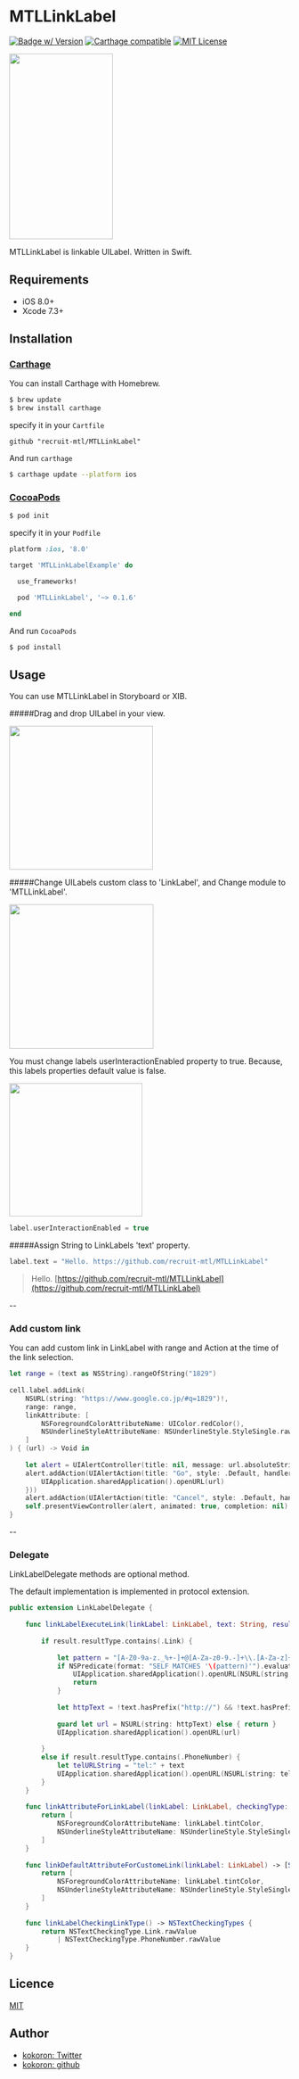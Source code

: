 # MTLLinkLabel 

[![Badge w/ Version](https://cocoapod-badges.herokuapp.com/v/MTLLinkLabel/badge.png)](https://cocoadocs.org/docsets/MTLLinkLabel) [![Carthage compatible](https://img.shields.io/badge/Carthage-compatible-4BC51D.svg?style=flat)](https://github.com/Carthage/Carthage)
[![MIT License](http://img.shields.io/badge/license-MIT-blue.svg?style=flat)](LICENSE)

<img src="https://s3-ap-northeast-1.amazonaws.com/mtl-link-label/example.gif" width="186" height="333" />

MTLLinkLabel is linkable UILabel. Written in Swift.

## Requirements

- iOS 8.0+
- Xcode 7.3+

## Installation

### [Carthage](https://github.com/Carthage/Carthage)

You can install Carthage with Homebrew.

```bash
$ brew update
$ brew install carthage
```
specify it in your `Cartfile`

`github "recruit-mtl/MTLLinkLabel"`

And run `carthage`

```bash
$ carthage update --platform ios
```

### [CocoaPods](https://cocoapods.org)

```bash
$ pod init
```

specify it in your `Podfile`

```ruby
platform :ios, '8.0'

target 'MTLLinkLabelExample' do

  use_frameworks!

  pod 'MTLLinkLabel', '~> 0.1.6'

end
```

And run `CocoaPods`

```bash
$ pod install
```

## Usage

You can use MTLLinkLabel in Storyboard or XIB. 

#####Drag and drop UILabel in your view.

<img src="https://s3-ap-northeast-1.amazonaws.com/mtl-link-label/ib1.png" width="258">

#####Change UILabels custom class to 'LinkLabel', and Change module to 'MTLLinkLabel'.

<img src="https://s3-ap-northeast-1.amazonaws.com/mtl-link-label/ib2.png" width="259">

You must change labels userInteractionEnabled property to true. Because, this labels properties default value is false.

<img src="https://s3-ap-northeast-1.amazonaws.com/mtl-link-label/ib3.png" width="239">

```swift
label.userInteractionEnabled = true
```

#####Assign String to LinkLabels 'text' property.

```swift
label.text = "Hello. https://github.com/recruit-mtl/MTLLinkLabel"
```

> Hello. [https://github.com/recruit-mtl/MTLLinkLabel](https://github.com/recruit-mtl/MTLLinkLabel)

--

### Add custom link

You can add custom link in LinkLabel with range and Action at the time of the link selection. 

```swift
let range = (text as NSString).rangeOfString("1829")
        
cell.label.addLink(
	NSURL(string: "https://www.google.co.jp/#q=1829")!, 
	range: range, 
	linkAttribute: [
		NSForegroundColorAttributeName: UIColor.redColor(),
		NSUnderlineStyleAttributeName: NSUnderlineStyle.StyleSingle.rawValue
	]
) { (url) -> Void in
	
	let alert = UIAlertController(title: nil, message: url.absoluteString, preferredStyle: UIAlertControllerStyle.ActionSheet)
	alert.addAction(UIAlertAction(title: "Go", style: .Default, handler: { (action) -> Void in
		UIApplication.sharedApplication().openURL(url)
	}))
	alert.addAction(UIAlertAction(title: "Cancel", style: .Default, handler: nil))
	self.presentViewController(alert, animated: true, completion: nil)
}
```

--

### Delegate

LinkLabelDelegate methods are optional method.

The default implementation is implemented in protocol extension.

```swift
public extension LinkLabelDelegate {
    
    func linkLabelExecuteLink(linkLabel: LinkLabel, text: String, result: NSTextCheckingResult) -> Void {
        
        if result.resultType.contains(.Link) {
            
            let pattern = "[A-Z0-9a-z._%+-]+@[A-Za-z0-9.-]+\\.[A-Za-z]+"
            if NSPredicate(format: "SELF MATCHES '\(pattern)'").evaluateWithObject(text) {
                UIApplication.sharedApplication().openURL(NSURL(string: "mailto:" + text)!)
                return
            }
            
            let httpText = !text.hasPrefix("http://") && !text.hasPrefix("https://") ? "http://" + text : text
            
            guard let url = NSURL(string: httpText) else { return }
            UIApplication.sharedApplication().openURL(url)
            
        }
        else if result.resultType.contains(.PhoneNumber) {
            let telURLString = "tel:" + text
            UIApplication.sharedApplication().openURL(NSURL(string: telURLString)!)
        }
    }
    
    func linkAttributeForLinkLabel(linkLabel: LinkLabel, checkingType: NSTextCheckingType) -> [String: AnyObject] {
        return [
            NSForegroundColorAttributeName: linkLabel.tintColor,
            NSUnderlineStyleAttributeName: NSUnderlineStyle.StyleSingle.rawValue
        ]
    }
    
    func linkDefaultAttributeForCustomeLink(linkLabel: LinkLabel) -> [String: AnyObject] {
        return [
            NSForegroundColorAttributeName: linkLabel.tintColor,
            NSUnderlineStyleAttributeName: NSUnderlineStyle.StyleSingle.rawValue
        ]
    }
    
    func linkLabelCheckingLinkType() -> NSTextCheckingTypes {
        return NSTextCheckingType.Link.rawValue
            | NSTextCheckingType.PhoneNumber.rawValue
    }
}
```


## Licence

[MIT](https://github.com/recruit-mtl/MTLLinkLabel/blob/master/LICENSE)

## Author
- [kokoron: Twitter](https://twitter.com/kokoron)
- [kokoron: github](https://github.com/kokoron)
